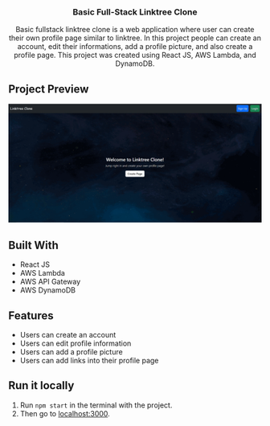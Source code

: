<p align="center">
<h3 align="center">Basic Full-Stack Linktree Clone</h3>
<p align="center">
   Basic fullstack linktree clone is a web application where user can create their own profile page similar to linktree. In this project people can create an account, edit their informations, add a profile picture, and also create a profile page. This project was created using React JS, AWS Lambda, and DynamoDB.
    <br/>

## Project Preview

![PREVIEW APP](https://raw.githubusercontent.com/ezmoneysniperx/basic-fullstack-linktree-clone/main/preview.gif)

## Built With

* React JS
* AWS Lambda
* AWS API Gateway
* AWS DynamoDB

## Features

* Users can create an account
* Users can edit profile information
* Users can add a profile picture
* Users can add links into their profile page

## Run it locally

1. Run ```npm start``` in the terminal with the project.
2. Then go to [localhost:3000](http://localhost:3000/).





